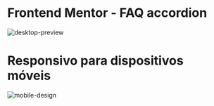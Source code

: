 # Frontend Mentor - FAQ accordion

![desktop-preview](https://github.com/richxrdreis/FrontEnd-Challenges/assets/167144386/adaf3048-8a03-4369-8a0d-78df8f98b0f8)

# Responsivo para dispositivos móveis

![mobile-design](https://github.com/richxrdreis/FrontEnd-Challenges/assets/167144386/c3b48a7b-c681-43a4-8a92-34a35e4eb5ab)

